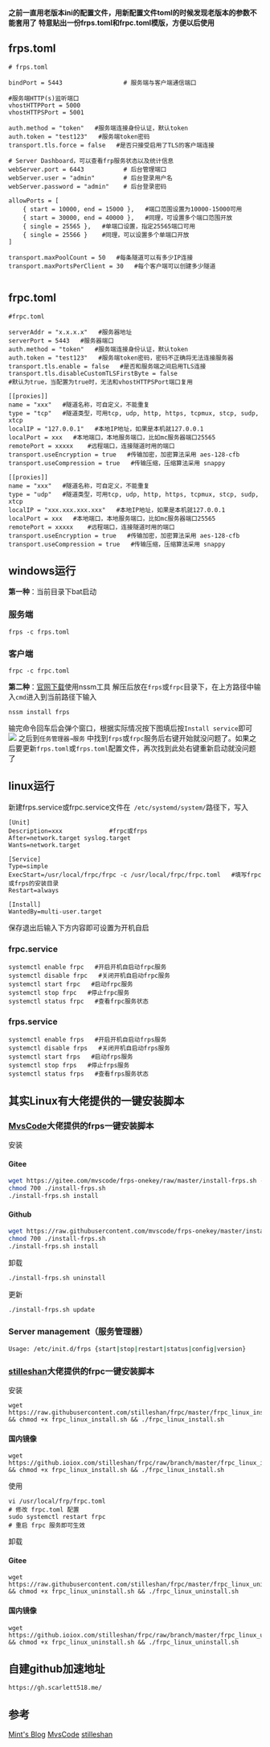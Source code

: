 **之前一直用老版本ini的配置文件，用新配置文件toml的时候发现老版本的参数不能套用了**
**特意贴出一份frps.toml和frpc.toml模版，方便以后使用**
## frps.toml
```
# frps.toml

bindPort = 5443 				# 服务端与客户端通信端口

#服务端HTTP(s)监听端口
vhostHTTPPort = 5000
vhostHTTPSPort = 5001

auth.method = "token"   #服务端连接身份认证，默认token
auth.token = "test123"   #服务端token密码
transport.tls.force = false   #是否只接受启用了TLS的客户端连接

# Server Dashboard，可以查看frp服务状态以及统计信息
webServer.port = 6443 			# 后台管理端口
webServer.user = "admin"		# 后台登录用户名
webServer.password = "admin"	# 后台登录密码

allowPorts = [
    { start = 10000, end = 15000 },   #端口范围设置为10000-15000可用
    { start = 30000, end = 40000 },   #同理，可设置多个端口范围开放
    { single = 25565 },   #单端口设置，指定25565端口可用
    { single = 25566 }    #同理，可以设置多个单端口开放
]

transport.maxPoolCount = 50   #每条隧道可以有多少IP连接
transport.maxPortsPerClient = 30   #每个客户端可以创建多少隧道


```
## frpc.toml
```
#frpc.toml

serverAddr = "x.x.x.x"   #服务器地址
serverPort = 5443   #服务器端口
auth.method = "token"   #服务端连接身份认证，默认token
auth.token = "test123"   #服务端token密码，密码不正确将无法连接服务器
transport.tls.enable = false   #是否和服务端之间启用TLS连接
transport.tls.disableCustomTLSFirstByte = false
#默认为true，当配置为true时，无法和vhostHTTPSPort端口复用

[[proxies]]
name = "xxx"   #隧道名称，可自定义，不能重复
type = "tcp"   #隧道类型，可用tcp, udp, http, https, tcpmux, stcp, sudp, xtcp
localIP = "127.0.0.1"   #本地IP地址，如果是本机就127.0.0.1
localPort = xxx   #本地端口，本地服务端口，比如mc服务器端口25565
remotePort = xxxxx    #远程端口，连接隧道时用的端口
transport.useEncryption = true   #传输加密，加密算法采用 aes-128-cfb
transport.useCompression = true   #传输压缩，压缩算法采用 snappy

[[proxies]]
name = "xxx"   #隧道名称，可自定义，不能重复
type = "udp"   #隧道类型，可用tcp, udp, http, https, tcpmux, stcp, sudp, xtcp
localIP = "xxx.xxx.xxx.xxx"   #本地IP地址，如果是本机就127.0.0.1
localPort = xxx   #本地端口，本地服务端口，比如mc服务器端口25565
remotePort = xxxxx    #远程端口，连接隧道时用的端口
transport.useEncryption = true   #传输加密，加密算法采用 aes-128-cfb
transport.useCompression = true   #传输压缩，压缩算法采用 snappy

```
## windows运行
**第一种**：当前目录下bat启动
### 服务端
```
frps -c frps.toml
```
### 客户端
```
frpc -c frpc.toml
```
**第二种**：[官网下载](https://www.nssm.cc/download)使用nssm工具
解压后放在`frps`或`frpc`目录下，在上方路径中输入`cmd`进入到当前路径下输入
```
nssm install frps
```
输完命令回车后会弹个窗口，根据实际情况按下图填后按`Install service`即可
![](https://image.scarlett518.me/file/ff5eea24e4a88aec8188d.jpg)
之后到`任务管理器→服务` 中找到`frps`或`frpc`服务后右键开始就没问题了。如果之后要更新`frps.toml`或`frps.toml`配置文件，再次找到此处右键重新启动就没问题了

## linux运行
新建frps.service或frpc.service文件在` /etc/systemd/system/`路径下，写入
```
[Unit]
Description=xxx             #frpc或frps
After=network.target syslog.target
Wants=network.target

[Service]
Type=simple
ExecStart=/usr/local/frpc/frpc -c /usr/local/frpc/frpc.toml   #填写frpc或frps的安装目录
Restart=always

[Install]
WantedBy=multi-user.target
```
保存退出后输入下方内容即可设置为开机自启
### frpc.service
```
systemctl enable frpc   #开启开机自启动frpc服务
systemctl disable frpc   #关闭开机自启动frpc服务
systemctl start frpc   #启动frpc服务
systemctl stop frpc   #停止frpc服务
systemctl status frpc   #查看frpc服务状态
```
### frps.service
```
systemctl enable frps   #开启开机自启动frps服务
systemctl disable frps   #关闭开机自启动frps服务
systemctl start frps   #启动frps服务
systemctl stop frps   #停止frps服务
systemctl status frps   #查看frps服务状态
```
## 其实Linux有大佬提供的一键安装脚本
### [MvsCode](https://github.com/MvsCode)大佬提供的frps一键安装脚本
安装

#### Gitee
```Bash
wget https://gitee.com/mvscode/frps-onekey/raw/master/install-frps.sh -O ./install-frps.sh
chmod 700 ./install-frps.sh
./install-frps.sh install
```
#### Github
```Bash
wget https://raw.githubusercontent.com/mvscode/frps-onekey/master/install-frps.sh -O ./install-frps.sh
chmod 700 ./install-frps.sh
./install-frps.sh install
```
卸载
```Bash
./install-frps.sh uninstall
```
更新
```Bash
./install-frps.sh update
```
### Server management（服务管理器）
```Bash
Usage: /etc/init.d/frps {start|stop|restart|status|config|version}
```
### [stilleshan](https://github.com/stilleshan)大佬提供的frpc一键安装脚本
安装
```shell
wget https://raw.githubusercontent.com/stilleshan/frpc/master/frpc_linux_install.sh && chmod +x frpc_linux_install.sh && ./frpc_linux_install.sh
```
#### 国内镜像
```
wget https://github.ioiox.com/stilleshan/frpc/raw/branch/master/frpc_linux_install.sh && chmod +x frpc_linux_install.sh && ./frpc_linux_install.sh
```
使用
```shell
vi /usr/local/frp/frpc.toml
# 修改 frpc.toml 配置
sudo systemctl restart frpc
# 重启 frpc 服务即可生效
```
卸载
#### Gitee
```
wget https://raw.githubusercontent.com/stilleshan/frpc/master/frpc_linux_uninstall.sh && chmod +x frpc_linux_uninstall.sh && ./frpc_linux_uninstall.sh
```
#### 国内镜像
```
wget https://github.ioiox.com/stilleshan/frpc/raw/branch/master/frpc_linux_uninstall.sh && chmod +x frpc_linux_uninstall.sh && ./frpc_linux_uninstall.sh
```

## 自建github加速地址
```
https://gh.scarlett518.me/
```

## 参考
[Mint's Blog](https://blog.hoshiroko.com/archives/37f497acabc8/)
[MvsCode](https://github.com/MvsCode/frps-onekey)
[stilleshan](https://github.com/stilleshan/frpc)